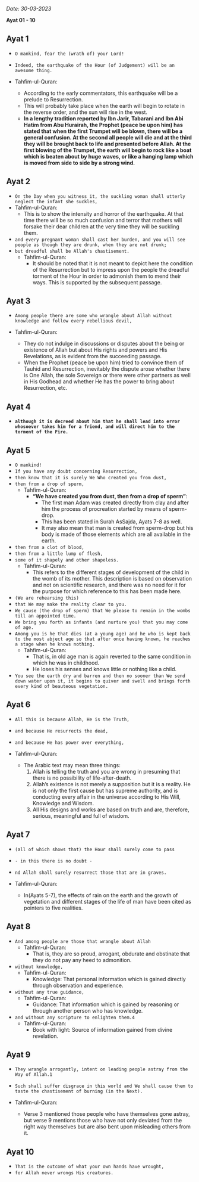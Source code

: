 *Date: 30-03-2023*

**Ayat  01 - 10**

## Ayat 1

- `O mankind, fear the (wrath of) your Lord!`
- `Indeed, the earthquake of the Hour (of Judgement) will be an awesome thing.`

- Tahfim-ul-Quran:
  - According to the early commentators, this earthquake will be a prelude to Resurrection.
  - This will probably take place when the earth will begin to rotate in the reverse order, and the sun will rise in the west.
  - **In a lengthy tradition reported by Ibn Jarir, Tabarani and Ibn Abi Hatim from Abu Hurairah, the Prophet (peace be upon him) has stated that when the first Trumpet will be blown, there will be a general confusion. At the second all people will die and at the third they will be brought back to life and presented before Allah. At the first blowing of the Trumpet, the earth will begin to rock like a boat which is beaten about by huge waves, or like a hanging lamp which is moved from side to side by a strong wind.**

## Ayat 2

- `On the Day when you witness it, the suckling woman shall utterly neglect the infant she suckles,`
- Tahfim-ul-Quran:
  - This is to show the intensity and horror of the earthquake. At that time there will be so much confusion and terror that mothers will forsake their dear children at the very time they will be suckling them.
- `and every pregnant woman shall cast her burden, and you will see people as though they are drunk, when they are not drunk;`
- `but dreadful shall be Allah's chastisement.`
  - Tahfim-ul-Quran:
    - It should be noted that it is not meant to depict here the condition of the Resurrection but to impress upon the people the dreadful torment of the Hour in order to admonish them to mend their ways. This is supported by the subsequent passage.

## Ayat 3

- `Among people there are some who wrangle about Allah without knowledge and follow every rebellious devil,`

- Tahfim-ul-Quran:
  - They do not indulge in discussions or disputes about the being or existence of Allah but about His rights and powers and His Revelations, as is evident from the succeeding passage.
  - When the Prophet (peace be upon him) tried to convince them of Tauhid and Resurrection, inevitably the dispute arose whether there is One Allah, the sole Sovereign or there were other partners as well in His Godhead and whether He has the power to bring about Resurrection, etc.

## Ayat 4

- **`although it is decreed about him that he shall lead into error whosoever takes him for a friend, and will direct him to the torment of the Fire.`**

## Ayat 5

- `O mankind!`
- `If you have any doubt concerning Resurrection,`
- `then know that it is surely We Who created you from dust,`
- `then from a drop of sperm,`
  - Tahfim-ul-Quran:
    - **“We have created you from dust, then from a drop of sperm”**: 
      - The first man Adam was created directly from clay and after him the process of procreation started by means of sperm-drop.
      - This has been stated in Surah AsSajda, Ayats 7-8 as well.
      - It may also mean that man is created from sperm-drop but his body is made of those elements which are all available in the earth.
- `then from a clot of blood,`
- `then from a little lump of flesh,`
- `some of it shapely and other shapeless.`
  - Tahfim-ul-Quran:
    - This refers to the different stages of development of the child in the womb of its mother. This description is based on observation and not on scientific research, and there was no need for it for the purpose for which reference to this has been made here.
- `(We are rehearsing this)`
- `that We may make the reality clear to you.`
- `We cause (the drop of sperm) that We please to remain in the wombs till an appointed time.`
- `We bring you forth as infants (and nurture you) that you may come of age.`
- `Among you is he that dies (at a young age) and he who is kept back to the most abject age so that after once having known, he reaches a stage when he knows nothing.`
  - Tahfim-ul-Quran:
    - That is, in old age man is again reverted to the same condition in which he was in childhood.
    - He loses his senses and knows little or nothing like a child.
- `You see the earth dry and barren and then no sooner than We send down water upon it, it begins to quiver and swell and brings forth every kind of beauteous vegetation.`

## Ayat 6

- `All this is because Allah, He is the Truth,`
- `and because He resurrects the dead,`
- `and because He has power over everything,`
  
- Tahfim-ul-Quran:
    - The Arabic text may mean three things:
      1. Allah is telling the truth and you are wrong in presuming that there is no possibility of life-after-death.
      2. Allah’s existence is not merely a supposition but it is a reality. He is not only the first cause but has supreme authority, and is conducting every affair in the universe according to His Will, Knowledge and Wisdom.
      3. All His designs and works are based on truth and are, therefore, serious, meaningful and full of wisdom.

## Ayat 7

- `(all of which shows that) the Hour shall surely come to pass`
- `- in this there is no doubt - `
- `nd Allah shall surely resurrect those that are in graves.`
  
- Tahfim-ul-Quran:
    - In(Ayats 5-7), the effects of rain on the earth and the growth of vegetation and different stages of the life of man have been cited as pointers to five realities.


## Ayat 8

- `And among people are those that wrangle about Allah`
  - Tahfim-ul-Quran:
      - That is, they are so proud, arrogant, obdurate and obstinate that they do not pay any heed to admonition.
- `without knowledge,`
  - Tahfim-ul-Quran:
      - Knowledge: That personal information which is gained directly through observation and experience.
- `without any true guidance,`
  - Tahfim-ul-Quran:
      - Guidance: That information which is gained by reasoning or through another person who has knowledge.
- `and without any scripture to enlighten them.4`
  - Tahfim-ul-Quran:
      - Book with light: Source of information gained from divine revelation.

## Ayat 9

- `They wrangle arrogantly, intent on leading people astray from the Way of Allah.1`
- `Such shall suffer disgrace in this world and We shall cause them to taste the chastisement of burning (in the Next).`
  
- Tahfim-ul-Quran:
    - Verse 3 mentioned those people who have themselves gone astray, but verse 9 mentions those who have not only deviated from the right way themselves but are also bent upon misleading others from it.

## Ayat 10

- `That is the outcome of what your own hands have wrought,`
- `for Allah never wrongs His creatures.`